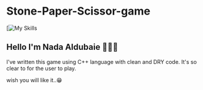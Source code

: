 # Stone-Paper-Scissor-game 
[![My Skills](https://skillicons.dev/icons?i=cpp)

## Hello I'm Nada Aldubaie 👩‍🚀👋
I've written this game using C++
language with clean and DRY code. It's so clear to for the user to play.

wish you will like it..😁
